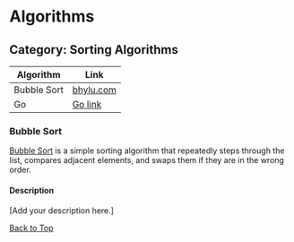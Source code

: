 # Algorithms

## Category: Sorting Algorithms

| Algorithm       | Link             |
|-----------------|------------------|
| Bubble Sort     | [bhylu.com](https://www.bhylu.com) |
| Go              | [Go link](https://example.com/go) |

### Bubble Sort

[Bubble Sort](https://www.bhylu.com) is a simple sorting algorithm that repeatedly steps through the list, compares adjacent elements, and swaps them if they are in the wrong order.

#### Description

[Add your description here.]

[Back to Top](#algorithms)
